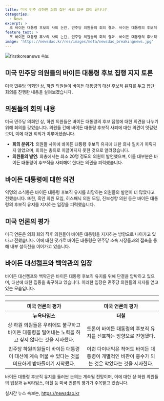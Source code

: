 ```yaml
---
title: 미국 민주 상하원 회의 집단 사퇴 요구 없이 끝나나?
categories:
  - News
excerpt: >
  조 바이든 대통령 후보의 사퇴 논란, 민주당 의원들의 회의 결과. 바이든 대통령의 후보직 사퇴를 요구하는 발언은 있었지만 지지 의원들도 많았다. 미국 언론은 민주당 의원들이 바이든 대통령을 계속 지지하는 방향으로 이야기했다. 바이든 대선캠프와 백악관은 당의 단결을 압박하고 있으며 바이든 대통령은 내부 설득전을 계속하고 있다. (요약문)
feature_text: >
  조 바이든 대통령 후보의 사퇴 논란, 민주당 의원들의 회의 결과. 바이든 대통령의 후보직 사퇴를 요구하는 발언은 있었지만 지지 의원들도 많았다. 미국 언론은 민주당 의원들이 바이든 대통령을 계속 지지하는 방향으로 이야기했다. 바이든 대선캠프와 백악관은 당의 단결을 압박하고 있으며 바이든 대통령은 내부 설득전을 계속하고 있다. (요약문)
image: 'https://newsdao.kr/res/images/meta/newsdao_breakingnews.jpg'
---
```


<p><img src="https://newsdao.kr/res/images/meta/newsdao_breakingnews.jpg" alt="firstkoreanews 속보" /></p>

<h2 data-ke-size="size26">미국 민주당 의원들의 바이든 대통령 후보 집행 지지 토론</h2>

<p data-ke-size="size16">미국 민주당 의회인 상, 하원 의원들이 바이든 대통령의 대선 후보직 유지를 두고 집단 회의를 진행한 내용을 살펴보겠습니다.</p>

<h2 data-ke-size="size26">의원들의 회의 내용</h2>

<p data-ke-size="size16">미국 민주당 의회인 상, 하원 의원들은 바이든 대통령의 후보 집행에 대한 의견을 나누기 위해 회의를 갖었습니다. 의원들 간에 바이든 대통령 후보직 사퇴에 대한 의견이 엇갈렸으며, 이에 대한 회의가 이루어졌습니다.</p>

<ul>
<li><b>회의 분위기:</b> 의원들 사이에 바이든 대통령 후보직 유지에 대한 의사 일치가 이뤄지지 않았으며, 회의는 총의로 이끌어지지 못한 것으로 알려졌습니다.</li>
<li><b>의원들의 발언:</b> 의총에서는 최소 20명 정도의 의원이 발언했으며, 이들 대부분은 바이든 대통령이 후보직을 사퇴해야 한다는 의견을 피력했습니다.</li>
</ul>

<h2 data-ke-size="size26">바이든 대통령에 대한 의견</h2>

<p data-ke-size="size16">익명의 소식통은 바이든 대통령 후보직 유지를 희망하는 의원들의 발언이 더 많았다고 전했습니다. 또한, 흑인 의원 모임, 히스패닉 의원 모임, 진보성향 의원 등은 바이든 대통령의 후보직 유지를 지지하는 입장을 피력했습니다.</p>

<h2 data-ke-size="size26">미국 언론의 평가</h2>

<p data-ke-size="size16">미국 언론은 의회 회의 직후 의원들이 바이든 대통령을 지지하는 방향으로 나아가고 있다고 전했습니다. 이에 대한 댓가로 바이든 대통령은 민주당 소속 시장들과의 접촉을 통해 내부 설득전을 이어가고 있습니다.</p>

<h2 data-ke-size="size26">바이든 대선캠프와 백악관의 입장</h2>

<p data-ke-size="size16">바이든 대선캠프와 백악관은 바이든 대통령 후보직 유지를 위해 단결을 압박하고 있으며, 대선에 대한 집중을 촉구하고 있습니다. 이러한 입장은 민주당 의원들의 지지를 얻고 있는 모습입니다.</p>

<hr>

<table>
<thead>
<tr>
<th style="text-align: center;">미국 언론의 평가</th>
<th style="text-align: center;">미국 언론의 평가</th>
</tr>
</thead>
<tbody>
<tr>
<td style="text-align: center; height: 17px;"><b>뉴욕타임스</b></td>
<td style="text-align: center; height: 17px;"><b>더힐</b></td>
</tr>
<tr>
<td style="text-align: center;">상·하원 의원들은 우려에도 불구하고 바이든 대통령을 밀어내는 노력을 하고 싶지 않다는 것을 시사했다.</td>
<td style="text-align: center;">토론이 바이든 대통령의 후보직 유지를 선호하는 방향으로 진행됐다.</td>
</tr>
<tr>
<td style="text-align: center;">민주당 하원의원들이 바이든 대통령이 대선에 계속 머물 수 있다는 것을 미묘하게 받아들이기 시작했다.</td>
<td style="text-align: center;">이런 다이내믹은 적어도 바이든 대통령이 개별적인 비판이 홍수가 되는 것은 막았다는 것을 시사한다.</td>
</tr> 
</tbody>
</table>

<p data-ke-size="size16">바이든 대통령 후보직 유지를 둘러싼 논의는 계속될 전망이며, 이에 대한 상·하원 의원들의 입장과 뉴욕타임스, 더힐 등 미국 언론의 평가가 주목받고 있습니다.</p>
실시간 뉴스 속보는, <a href="https://newsdao.kr" rel="dofollow">https://newsdao.kr</a>


